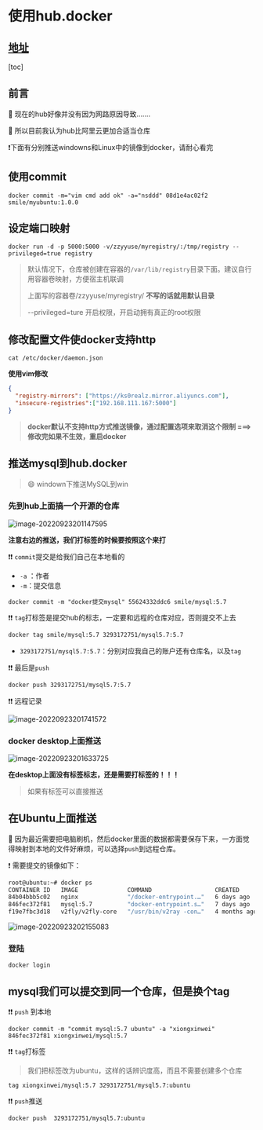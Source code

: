 # 使用hub.docker

## [地址](https://docs.docker.com/)

[toc]

## 前言

📖 现在的hub好像并没有因为网路原因导致…….

🔦 所以目前我认为hub比阿里云更加合适当仓库

 ❗下面有分别推送windowns和Linux中的镜像到docker，请耐心看完



## 使用commit

```
docker commit -m="vim cmd add ok" -a="nsddd" 08d1e4ac02f2  smile/myubuntu:1.0.0
```



## 设定端口映射

```
docker run -d -p 5000:5000 -v/zzyyuse/myregistry/:/tmp/registry --privileged=true registry
```

> 默认情况下，仓库被创建在容器的`/var/lib/registry`目录下面。建议自行用容器卷映射，方便宿主机联调
>
> 上面写的容器卷/zzyyuse/myregistry/ **不写的话就用默认目录**
>
> --privileged=ture 开启权限，开启动拥有真正的root权限



## 修改配置文件使docker支持http

```
cat /etc/docker/daemon.json
```

**使用vim修改**

```json
{
  "registry-mirrors": ["https://ks0realz.mirror.aliyuncs.com"],
  "insecure-registries":["192.168.111.167:5000"]
}
```

> **docker默认不支持http方式推送镜像，通过配置选项来取消这个限制 ===> 修改完如果不生效，重启docker**



## 推送mysql到hub.docker

> :smile: windown下推送MySQL到win

### 先到hub上面搞一个开源的仓库

![image-20220923201147595](http://sm.nsddd.top//typora/image-20220923201147595.png?mail:3293172751@qq.com)



**注意右边的推送，我们打标签的时候要按照这个来打**

❗❗ `commit`提交是给我们自己在本地看的

+ `-a` ：作者
+ `-m`：提交信息

```
docker commit -m "docker提交mysql" 55624332ddc6 smile/mysql:5.7
```



❗❗ `tag`打标签是提交hub的标志，一定要和远程的仓库对应，否则提交不上去

```bash
docker tag smile/mysql:5.7 3293172751/mysql5.7:5.7
```

+ `3293172751/mysql5.7:5.7`：分别对应我自己的账户还有仓库名，以及`tag`



❗❗ 最后是`push`

```bash
docker push 3293172751/mysql5.7:5.7
```



❗❗ 远程记录

![image-20220923201741572](https://sm.nsddd.top//typora/image-20220923201741572.png?mail:3293172751@qq.com)



### docker desktop上面推送

![image-20220923201633725](https://sm.nsddd.top//typora/image-20220923201633725.png?mail:3293172751@qq.com)

**在desktop上面没有标签标志，还是需要打标签的！！！**

> 如果有标签可以直接推送



## 在Ubuntu上面推送

🐧 因为最近需要把电脑刷机，然后docker里面的数据都需要保存下来，一方面觉得映射到本地的文件好麻烦，可以选择`push`到远程仓库。

❗ 需要提交的镜像如下：

```bash
root@ubuntu:~# docker ps
CONTAINER ID   IMAGE              COMMAND                  CREATED        STATUS          PORTS                                              NAMES
84b04bbb5c02   nginx              "/docker-entrypoint.…"   6 days ago     Up 39 seconds   0.0.0.0:3344->80/tcp, :::3344->80/tcp              nginx
846fec372f81   mysql:5.7          "docker-entrypoint.s…"   7 days ago     Up 39 seconds   0/tcp, 0.0.0.0:3307->3306/tcp, :::3307->3306/tcp   mysql_beifena
f19e7fbc3d18   v2fly/v2fly-core   "/usr/bin/v2ray -con…"   4 months ago   Up 40 seconds     
```

![image-20220923202155083](https://sm.nsddd.top//typora/image-20220923202155083.png?mail:3293172751@qq.com)



### 登陆

```
docker login
```



## mysql我们可以提交到同一个仓库，但是换个tag



❗❗ `push` 到本地

```
docker commit -m "commit mysql:5.7 ubuntu" -a "xiongxinwei" 846fec372f81 xiongxinwei/mysql:5.7 
```



❗❗ `tag`打标签

> 我们把标签改为ubuntu，这样的话辨识度高，而且不需要创建多个仓库

```
tag xiongxinwei/mysql:5.7 3293172751/mysql5.7:ubuntu
```



❗❗ `push`推送

```
docker push  3293172751/mysql5.7:ubuntu
```

